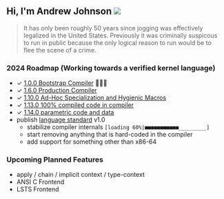 ## Hi, I'm Andrew Johnson ![](https://komarev.com/ghpvc/?username=andrew-johnson-4)

> It has only been roughly 50 years since jogging was effectively legalized in the United States.
> Previously it was criminally suspicous to run in public because the only logical reason to run would be to flee the scene of a crime.

### 2024 Roadmap (Working towards a verified kernel language)

* ✓ [1.0.0 Bootstrap Compiler](https://github.com/andrew-johnson-4/lambda-mountain/releases/tag/1.0.0) 🥳🎉🎁
* ✓ [1.6.0 Production Compiler](https://github.com/andrew-johnson-4/lambda-mountain/releases/tag/1.6.0)
* ✓ [1.10.0 Ad-Hoc Specialization and Hygienic Macros](https://github.com/andrew-johnson-4/lambda-mountain/releases/tag/1.10.0)
* ✓ [1.13.0 100% compiled code in compiler](https://github.com/andrew-johnson-4/lambda-mountain/releases/tag/1.13.0)
* ✓ [1.14.0 parametric code and data](https://github.com/andrew-johnson-4/lambda-mountain/releases/tag/1.14.0)
* publish [language standard](https://github.com/andrew-johnson-4/lambda-mountain/wiki/Unopinionated-Philosophy#standards) v1.0
  * stabilize compiler internals `[loading 60%|■■■■■■■■■■■_________]`
  * start removing anything that is hard-coded in the compiler
  * add support for something other than x86-64

### Upcoming Planned Features
* apply / chain / implicit context / type-context
* ANSI C Frontend
* LSTS Frontend

